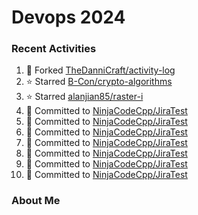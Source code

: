 # Devops 2024
### Recent Activities
<!--START_SECTION:activity-->
1. 🍴 Forked [TheDanniCraft/activity-log](https://github.com/TheDanniCraft/activity-log)
2. ⭐ Starred [B-Con/crypto-algorithms](https://github.com/B-Con/crypto-algorithms)
3. ⭐ Starred [alanjian85/raster-i](https://github.com/alanjian85/raster-i)
4. 📝 Committed to [NinjaCodeCpp/JiraTest](https://github.com/NinjaCodeCpp/JiraTest/commit/8f5a1c8d71e2492c8c5f5f3e5c009e6921779068)
5. 📝 Committed to [NinjaCodeCpp/JiraTest](https://github.com/NinjaCodeCpp/JiraTest/commit/ee998ca2d1f2b1d7a94cf42e83d123626d2dec99)
6. 📝 Committed to [NinjaCodeCpp/JiraTest](https://github.com/NinjaCodeCpp/JiraTest/commit/60f5e25d6b806333cd07f539ab69ee5e59c79104)
7. 📝 Committed to [NinjaCodeCpp/JiraTest](https://github.com/NinjaCodeCpp/JiraTest/commit/3bc1826a819ef237dcd712f8da92e5c5c397cb40)
8. 📝 Committed to [NinjaCodeCpp/JiraTest](https://github.com/NinjaCodeCpp/JiraTest/commit/ec62b8479446dc30d4fbeb8d8255351d708e6576)
9. 📝 Committed to [NinjaCodeCpp/JiraTest](https://github.com/NinjaCodeCpp/JiraTest/commit/801dbd1dec6aaab50c5bdd472adfa5d67eb96c56)
10. 📝 Committed to [NinjaCodeCpp/JiraTest](https://github.com/NinjaCodeCpp/JiraTest/commit/9ce1bad5e55fa2496681afbaedf35650bbcba2ce)
<!--END_SECTION:activity-->

### About Me
<!-- MYLINKS:START -->
<!-- MYLINKS:END -->
